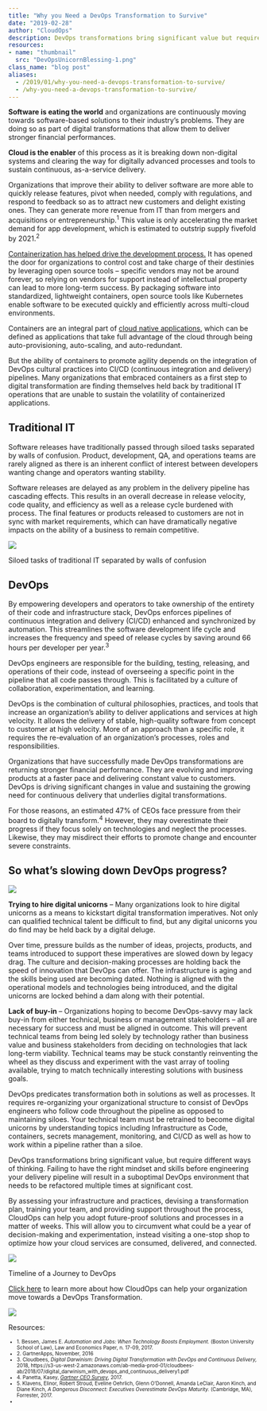 ```yaml
---
title: "Why you Need a DevOps Transformation to Survive"
date: "2019-02-28"
author: "CloudOps"
description: DevOps transformations bring significant value but require different ways of thinking.
resources:
- name: "thumbnail"
  src: "DevOpsUnicornBlessing-1.png"
class_name: "blog post"
aliases:
  - /2019/01/why-you-need-a-devops-transformation-to-survive/
  - /why-you-need-a-devops-transformation-to-survive/
---
```


<p><strong>Software is eating the world</strong> and organizations are continuously moving towards software-based solutions to their industry’s problems. They are doing so as part of digital transformations that allow them to deliver stronger financial performances.</p>

<p><strong>Cloud is the enabler</strong> of this process as it is breaking down non-digital systems and clearing the way for digitally advanced processes and tools to sustain continuous, as-a-service delivery.</p>

<p>Organizations that improve their ability to deliver software are more able to quickly release features, pivot when needed, comply with regulations, and respond to feedback so as to attract new customers and delight existing ones. They can generate more revenue from IT than from mergers and acquisitions or entrepreneurship.<sup>1</sup> This value is only accelerating the market demand for app development, which is estimated to outstrip supply fivefold by 2021.<sup>2</sup></p>

<p><a href="https://www.cloudops.com/2017/07/docker-and-kubernetes-what-is-the-value-of-containerization/">Containerization has helped drive the development process.</a> It has opened the door for organizations to control cost and take charge of their destinies by leveraging open source tools – specific vendors may not be around forever, so relying on vendors for support instead of intellectual property can lead to more long-term success. By packaging software into standardized, lightweight containers, open source tools like Kubernetes enable software to be executed quickly and efficiently across multi-cloud environments.</p>

<p>Containers are an integral part of <a href="https://www.cloudops.com/2018/11/why-cloud-native-cloud-agnostic-platforms-and-automation-driving-business-value/">cloud native applications</a>, which can be defined as applications that take full advantage of the cloud through being auto-provisioning, auto-scaling, and auto-redundant.</p>

<p>But the ability of containers to promote agility depends on the integration of DevOps cultural practices into CI/CD (continuous integration and delivery) pipelines. Many organizations that embraced containers as a first step to digital transformation are finding themselves held back by traditional IT operations that are unable to sustain the volatility of containerized applications.</p>

<h2><strong>Traditional IT</strong></h2>

<p>Software releases have traditionally passed through siloed tasks separated by walls of confusion. Product, development, QA, and operations teams are rarely aligned as there is an inherent conflict of interest between developers wanting change and operators wanting stability.</p>

<p>Software releases are delayed as any problem in the delivery pipeline has cascading effects. This results in an overall decrease in release velocity, code quality, and efficiency as well as a release cycle burdened with process. The final features or products released to customers are not in sync with market requirements, which can have dramatically negative impacts on the ability of a business to remain competitive.</p>

<img src="/images/blog/post/Siloed-tasks-of-traditional-IT-separated-by-walls-of-confusion.png"><figcaption>Siloed tasks of traditional IT separated by walls of confusion</figcaption>

<h2><strong>DevOps </strong></h2>

<p>By empowering developers and operators to take ownership of the entirety of their code and infrastructure stack, DevOps enforces pipelines of continuous integration and delivery (CI/CD) enhanced and synchronized by automation. This streamlines the software development life cycle and increases the frequency and speed of release cycles by saving around 66 hours per developer per year.<sup>3</sup></p>

<p>DevOps engineers are responsible for the building, testing, releasing, and operations of their code, instead of overseeing a specific point in the pipeline that all code passes through. This is facilitated by a culture of collaboration, experimentation, and learning.</p>

<p>DevOps is the combination of cultural philosophies, practices, and tools that increase an organization’s ability to deliver applications and services at high velocity. It allows the delivery of stable, high-quality software from concept to customer at high velocity. More of an approach than a specific role, it requires the re-evaluation of an organization’s processes, roles and responsibilities.</p>

<p>Organizations that have successfully made DevOps transformations are returning stronger financial performance. They are evolving and improving products at a faster pace and delivering constant value to customers. DevOps is driving significant changes in value and sustaining the growing need for continuous delivery that underlies digital transformations.</p>

<p>For those reasons, an estimated 47% of CEOs face pressure from their board to digitally transform.<sup>4</sup> However, they may overestimate their progress if they focus solely on technologies and neglect the processes. Likewise, they may misdirect their efforts to promote change and encounter severe constraints.</p>

<h2>So what’s slowing down DevOps progress?</h2>

<img class="alignright" src="/images/blog/post/Digital-Unicorns-Wanted-1.png">

<p><strong>Trying to hire digital unicorns</strong> – Many organizations look to hire digital unicorns as a means to kickstart digital transformation imperatives. Not only can qualified technical talent be difficult to find, but any digital unicorns you do find may be held back by a digital deluge.</p>

<p>Over time, pressure builds as the number of ideas, projects, products, and teams introduced to support these imperatives are slowed down by legacy drag. The culture and decision-making processes are holding back the speed of innovation that DevOps can offer. The infrastructure is aging and the skills being used are becoming dated. Nothing is aligned with the operational models and technologies being introduced, and the digital unicorns are locked behind a dam along with their potential.</p>

<p><strong>Lack of buy-in</strong> – Organizations hoping to become DevOps-savvy may lack buy-in from either technical, business or management stakeholders – all are necessary for success and must be aligned in outcome. This will prevent technical teams from being led solely by technology rather than business value and business stakeholders from deciding on technologies that lack long-term viability. Technical teams may be stuck constantly reinventing the wheel as they discuss and experiment with the vast array of tooling available, trying to match technically interesting solutions with business goals.</p>

<p>DevOps predicates transformation both in solutions as well as processes. It requires re-organizing your organizational structure to consist of DevOps engineers who follow code throughout the pipeline as opposed to maintaining siloes. Your technical team must be retrained to become digital unicorns by understanding topics including Infrastructure as Code, containers, secrets management, monitoring, and CI/CD as well as how to work within a pipeline rather than a siloe.</p>

<p>DevOps transformations bring significant value, but require different ways of thinking. Failing to have the right mindset and skills before engineering your delivery pipeline will result in a suboptimal DevOps environment that needs to be refactored multiple times at significant cost.</p>

<p>By assessing your infrastructure and practices, devising a transformation plan, training your team, and providing support throughout the process, CloudOps can help you adopt future-proof solutions and processes in a matter of weeks. This will allow you to circumvent what could be a year of decision-making and experimentation, instead visiting a one-stop shop to optimize how your cloud services are consumed, delivered, and connected.</p>

<img src="/images/blog/post/Journeying-to-CloudOps-with-or-without-CloudOps.png"><figcaption>Timeline of a Journey to DevOps</figcaption>

<p><a href="/transformations/">Click here</a> to learn more about how CloudOps can help your organization move towards a DevOps Transformation.</p>

<div class="row">
    <div class="col-xl-8 offset-xl-2 col-lg-10 offset-lg-1 col-md-10 offset-md-1 col-sm-12 col-xs-12 cta-image">
    <a href="/resources/white-papers/how-to-initiate-devops-transformation-by-assessing-culture-and-processes/">
      <img src="/images/blog/cta/white-paper.jpeg">
    </a>
    </div>
</div>

<p>Resources:</p>
<ul style="font-size: 10px;"><li> 1. Bessen, James E. <em>Automation and Jobs: When Technology Boosts Employment. </em>(Boston University School of Law), Law and Economics Paper, n. 17-09, 2017.</li><li>2. GartnerApps, November, 2016</li><li>3. Cloudbees, <em>Digital Darwinism: Driving Digital Transformation with DevOps and Continuous Delivery, </em>2018, https://s3-us-west-2.amazonaws.com/ab-media-prod-01/cloudbees-ab/2018/07/digital_darwinism_with_devops_and_continuous_delivery1.pdf</li><li>4. Panetta, Kasey, <a href="https://www.gartner.com/smarterwithgartner/2017-ceo-survey-infographic/"><em>Gartner CEO Survey</em></a>, 2017.</li><li>5. Klavens, Elinor, Robert Stroud, Eveline Oehrlich, Glenn O’Donnell, Amanda LeClair, Aaron Kinch, and Diane Kinch, <em>A Dangerous Disconnect: Executives Overestimate DevOps Maturity. </em>(Cambridge, MA), Forrester, 2017.</li><li></li></ul>